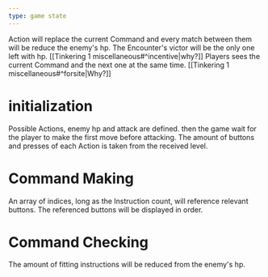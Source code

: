 ```yaml
---
type: game state
---
```


Action will replace the current Command and every match between them will be reduce the enemy's hp.
The Encounter's victor will be the only one left with hp. [[Tinkering 1 miscellaneous#^incentive|why?]] 
Players sees the current Command and the next one at the same time. [[Tinkering 1 miscellaneous#^forsite|Why?]] 
# initialization
Possible Actions, enemy hp and attack are defined.
then the game wait for the player to make the first move before attacking.
The amount of buttons and presses of each Action is taken from the received level.
# Command Making
An array of indices, long as the Instruction count, will reference relevant buttons.
The referenced buttons will be displayed in order.
# Command Checking 
The amount of fitting instructions will be reduced from the enemy's hp.

